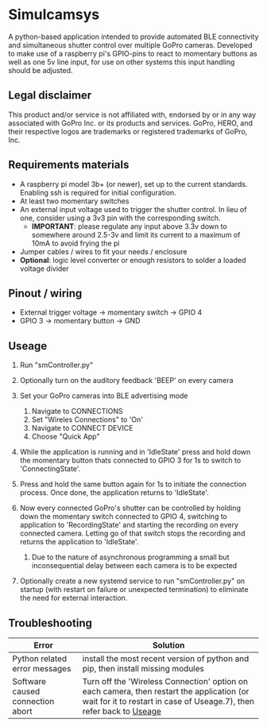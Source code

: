 # Simulcamsys #

A python-based application intended to provide automated BLE connectivity and simultaneous shutter control over multiple GoPro cameras.
Developed to make use of a raspberry pi's GPIO-pins to react to momentary buttons as well as one 5v line input, for use on other systems this input handling should be adjusted.

## Legal disclaimer ##

This product and/or service is not affiliated with, endorsed by or in any way associated with GoPro Inc. or its products and services. 
GoPro, HERO, and their respective logos are trademarks or registered trademarks of GoPro, Inc.

## Requirements materials ##

* A raspberry pi model 3b+ (or newer), set up to the current standards. Enabling ssh is required for initial configuration.
* At least two momentary switches
* An external input voltage used to trigger the shutter control. In lieu of one, consider using a 3v3 pin with the corresponding switch.
	* **IMPORTANT**: please regulate any input above 3.3v down to somewhere around 2.5-3v and limit its current to a maximum of 10mA to avoid frying the pi
* Jumper cables / wires to fit your needs / enclosure
* **Optional**: logic level converter or enough resistors to solder a loaded voltage divider

## Pinout / wiring ##

* External trigger voltage -> momentary switch -> GPIO 4
* GPIO 3 -> momentary button -> GND

## Useage ##

1. Run "smController.py"
2. Optionally turn on the auditory feedback 'BEEP' on every camera
3. Set your GoPro cameras into BLE advertising mode 
	1. Navigate to CONNECTIONS
	2. Set "Wireles Connections" to 'On'
	3. Navigate to CONNECT DEVICE
	4. Choose "Quick App"
4. While the application is running and in 'IdleState' press and hold down the momentary button thats connected to GPIO 3 for 1s to switch to 'ConnectingState'.
5. Press and hold the same button again for 1s to initiate the connection process. Once done, the application returns to 'IdleState'.
6. Now every connected GoPro's shutter can be controlled by holding down the momentary switch connected to GPIO 4, switching to application to 'RecordingState' and starting the recording on every connected camera. Letting go of that switch stops the recording and returns the application to 'IdleState'.
	1. Due to the nature of asynchronous programming a small but inconsequential delay between each camera is to be expected

7. Optionally create a new systemd service to run "smController.py" on startup (with restart on failure or unexpected termination) to eliminate the need for external interaction.

## Troubleshooting ##

Error | Solution
------|---------
Python related error messages | install the most recent version of python and pip, then install missing modules
Software caused connection abort | Turn off the 'Wireless Connection' option on each camera, then restart the application (or wait for it to restart in case of Useage.7), then refer back to [Useage](#Useage "Goto Useage")




